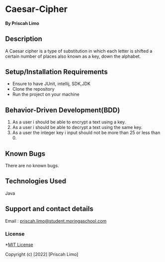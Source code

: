 # Caesar-Cipher

#### By **Priscah Limo**
## Description
A Caesar cipher is a type of substitution in which each letter is shifted a certain number of places also known as a key, down the alphabet.
## Setup/Installation Requirements
* Ensure to have JUnit, intellij, SDK,JDK
* Clone the repository
* Run the project on your machine

## Behavior-Driven Development(BDD)
1. As a user i should be able to encrypt a text using a key.
2. As a user i should be able to decrypt a text using the same key.
3. As a user the integer key i input should not be more than 25 or less than 0.
## Known Bugs
There are no known bugs.
## Technologies Used
Java
## Support and contact details
Email : priscah.limo@student.moringaschool.com
### License
*[MIT License]("./LICENSE")

Copyright (c) [2022] [Priscah Limo]